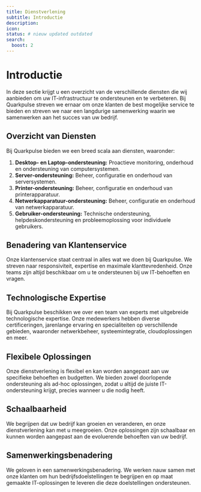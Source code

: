 ```yaml
---
title: Dienstverlening
subtitle: Introductie 
description: 
icon: 
status: # nieuw updated outdated
search:
  boost: 2 
---
```


# Introductie

In deze sectie krijgt u een overzicht van de verschillende diensten die wij aanbieden om uw IT-infrastructuur te ondersteunen en te verbeteren. Bij Quarkpulse streven we ernaar om onze klanten de best mogelijke service te bieden en streven we naar een langdurige samenwerking waarin we samenwerken aan het succes van uw bedrijf.

## Overzicht van Diensten

Bij Quarkpulse bieden we een breed scala aan diensten, waaronder:

1. **Desktop- en Laptop-ondersteuning:** Proactieve monitoring, onderhoud en ondersteuning van computersystemen.
2. **Server-ondersteuning:** Beheer, configuratie en onderhoud van serversystemen.
3. **Printer-ondersteuning:** Beheer, configuratie en onderhoud van printerapparatuur.
4. **Netwerkapparatuur-ondersteuning:** Beheer, configuratie en onderhoud van netwerkapparatuur.
5. **Gebruiker-ondersteuning:** Technische ondersteuning, helpdeskondersteuning en probleemoplossing voor individuele gebruikers.

## Benadering van Klantenservice

Onze klantenservice staat centraal in alles wat we doen bij Quarkpulse. We streven naar responsiviteit, expertise en maximale klanttevredenheid. Onze teams zijn altijd beschikbaar om u te ondersteunen bij uw IT-behoeften en vragen.

## Technologische Expertise

Bij Quarkpulse beschikken we over een team van experts met uitgebreide technologische expertise. Onze medewerkers hebben diverse certificeringen, jarenlange ervaring en specialiteiten op verschillende gebieden, waaronder netwerkbeheer, systeemintegratie, cloudoplossingen en meer.

## Flexibele Oplossingen

Onze dienstverlening is flexibel en kan worden aangepast aan uw specifieke behoeften en budgetten. We bieden zowel doorlopende ondersteuning als ad-hoc oplossingen, zodat u altijd de juiste IT-ondersteuning krijgt, precies wanneer u die nodig heeft.

## Schaalbaarheid

We begrijpen dat uw bedrijf kan groeien en veranderen, en onze dienstverlening kan met u meegroeien. Onze oplossingen zijn schaalbaar en kunnen worden aangepast aan de evoluerende behoeften van uw bedrijf.

## Samenwerkingsbenadering

We geloven in een samenwerkingsbenadering. We werken nauw samen met onze klanten om hun bedrijfsdoelstellingen te begrijpen en op maat gemaakte IT-oplossingen te leveren die deze doelstellingen ondersteunen.
